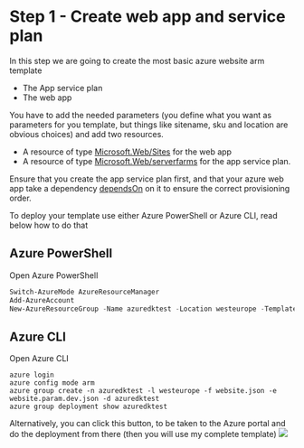 ﻿# Step 1 - Create web app and service plan

In this step we are going to create the most basic azure website arm template
- The App service plan
- The web app 

You have to add the needed parameters (you define what you want as parameters for you template, but things like sitename, sku and location are obvious choices) and add two resources.
 - A resource of type [Microsoft.Web/Sites](https://github.com/Azure/azure-resource-manager-schemas/blob/master/schemas/2015-08-01/Microsoft.Web.json#L221-L350) for the web app
 - A resource of type [Microsoft.Web/serverfarms](https://github.com/Azure/azure-resource-manager-schemas/blob/master/schemas/2015-08-01/Microsoft.Web.json#L7-L74) for the app service plan. 

Ensure that you create the app service plan first, and that your azure web app take a dependency [dependsOn](../../docs/arm-template-functions.md#dependson) on it to ensure the correct provisioning order.

To deploy your template use either Azure PowerShell or Azure CLI, read below how to do that

## Azure PowerShell
Open Azure PowerShell
```powershell
Switch-AzureMode AzureResourceManager
Add-AzureAccount
New-AzureResourceGroup -Name azuredktest -Location westeurope -TemplateParameterFile .\website.param.dev.json -TemplateFile .\website.json
```

## Azure CLI
Open Azure CLI
```
azure login
azure config mode arm
azure group create -n azuredktest -l westeurope -f website.json -e website.param.dev.json -d azuredktest
azure group deployment show azuredktest
```

Alternatively, you can click this button, to be taken to the Azure portal and do the deployment from there (then you will use my complete template) 
<a href="https://portal.azure.com/#create/Microsoft.Template/uri/https%3A%2F%2Fraw.githubusercontent.com%2Fsjkp%2Fazure-arm-hol%2Fmaster%2Flab1-azure-webapps%2Fstep01-create-webapp-and-hosting-plan%2Fcomplete%2Fwebsite.json" target="_blank">
    <img src="http://azuredeploy.net/deploybutton.png"/>
</a>